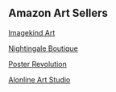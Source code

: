 ## Amazon Art Sellers

[Imagekind Art](https://www.amazon.com/s?marketplaceID=ATVPDKIKX0DER&me=A3QPJOMQM7ELG3&merchant=A3QPJOMQM7ELG3&redirect=true)

[Nightingale Boutique](https://www.amazon.com/s?marketplaceID=ATVPDKIKX0DER&me=A2AF36R2BJUM3Q&merchant=A2AF36R2BJUM3Q&redirect=true)

[Poster Revolution](https://www.amazon.com/gp/node/index.html?ie=UTF8&marketplaceID=ATVPDKIKX0DER&me=A11CNA65JLHGVP&merchant=A11CNA65JLHGVP&redirect=true)

[Alonline Art Studio](https://www.amazon.com/s?marketplaceID=ATVPDKIKX0DER&me=A1UJJOMQNAZR4B&merchant=A1UJJOMQNAZR4B&redirect=true)




